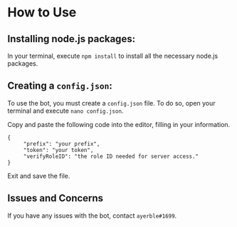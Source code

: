 # How to Use

## Installing node.js packages:
In your terminal, execute `npm install` to install all the necessary node.js packages.

## Creating a `config.json`:

To use the bot, you must create a `config.json` file. To do so, open your terminal and execute `nano config.json`. 

Copy and paste the following code into the editor, filling in your information.

	{
		 "prefix": "your prefix",
		 "token": "your token",
		 "verifyRoleID": "the role ID needed for server access."
	}

Exit and save the file. 


## Issues and Concerns
If you have any issues with the bot, contact `ayerble#1699`.

